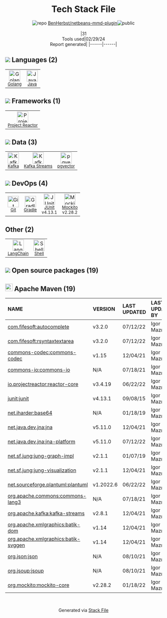 <!--
&lt;--- Readme.md Snippet without images Start ---&gt;
## Tech Stack
BenHerbst/netbeans-mmd-plugin is built on the following main stack:

- [Golang](http://golang.org/) – Languages
- [Java](https://www.java.com) – Languages
- [Project Reactor](https://projectreactor.io/) – Java Tools
- [Kafka](http://kafka.apache.org/) – Message Queue
- [Kafka Streams](https://kafka.apache.org/documentation/streams/) – Stream Processing
- [pgvector](https://github.com/pgvector/pgvector/) – Database Tools
- [Gradle](https://www.gradle.org/) – Java Build Tools
- [JUnit](http://junit.org/) – Testing Frameworks
- [Mockito](https://site.mockito.org/) – Testing Frameworks
- [LangChain](https://github.com/hwchase17/langchain) – Large Language Model Tools
- [Shell](https://en.wikipedia.org/wiki/Shell_script) – Shells

Full tech stack [here](/techstack.md)

&lt;--- Readme.md Snippet without images End ---&gt;

&lt;--- Readme.md Snippet with images Start ---&gt;
## Tech Stack
BenHerbst/netbeans-mmd-plugin is built on the following main stack:

- <img width='25' height='25' src='https://img.stackshare.io/service/1005/O6AczwfV_400x400.png' alt='Golang'/> [Golang](http://golang.org/) – Languages
- <img width='25' height='25' src='https://img.stackshare.io/service/995/K85ZWV2F.png' alt='Java'/> [Java](https://www.java.com) – Languages
- <img width='25' height='25' src='https://img.stackshare.io/service/5807/default_cbd8ab670309059d7e315252d307d409aa40d793.png' alt='Project Reactor'/> [Project Reactor](https://projectreactor.io/) – Java Tools
- <img width='25' height='25' src='https://img.stackshare.io/service/1063/kazUJooF_400x400.jpg' alt='Kafka'/> [Kafka](http://kafka.apache.org/) – Message Queue
- <img width='25' height='25' src='https://img.stackshare.io/service/9190/kazUJooF_400x400.jpg' alt='Kafka Streams'/> [Kafka Streams](https://kafka.apache.org/documentation/streams/) – Stream Processing
- <img width='25' height='25' src='https://img.stackshare.io/service/109221/default_b888cdf5617d936aa6aacf130911906955508639.png' alt='pgvector'/> [pgvector](https://github.com/pgvector/pgvector/) – Database Tools
- <img width='25' height='25' src='https://img.stackshare.io/service/975/gradlephant-social-black-bg.png' alt='Gradle'/> [Gradle](https://www.gradle.org/) – Java Build Tools
- <img width='25' height='25' src='https://img.stackshare.io/service/2020/874086.png' alt='JUnit'/> [JUnit](http://junit.org/) – Testing Frameworks
- <img width='25' height='25' src='https://img.stackshare.io/service/2021/4y634TJm_400x400.jpg' alt='Mockito'/> [Mockito](https://site.mockito.org/) – Testing Frameworks
- <img width='25' height='25' src='https://img.stackshare.io/service/48790/default_5b6c6b73f1ff3775c85d2a1ba954cb87e30cbf13.jpg' alt='LangChain'/> [LangChain](https://github.com/hwchase17/langchain) – Large Language Model Tools
- <img width='25' height='25' src='https://img.stackshare.io/service/4631/default_c2062d40130562bdc836c13dbca02d318205a962.png' alt='Shell'/> [Shell](https://en.wikipedia.org/wiki/Shell_script) – Shells

Full tech stack [here](/techstack.md)

&lt;--- Readme.md Snippet with images End ---&gt;
-->
<div align="center">

# Tech Stack File
![](https://img.stackshare.io/repo.svg "repo") [BenHerbst/netbeans-mmd-plugin](https://github.com/BenHerbst/netbeans-mmd-plugin)![](https://img.stackshare.io/public_badge.svg "public")
<br/><br/>
|31<br/>Tools used|02/29/24 <br/>Report generated|
|------|------|
</div>

## <img src='https://img.stackshare.io/languages.svg'/> Languages (2)
<table><tr>
  <td align='center'>
  <img width='36' height='36' src='https://img.stackshare.io/service/1005/O6AczwfV_400x400.png' alt='Golang'>
  <br>
  <sub><a href="http://golang.org/">Golang</a></sub>
  <br>
  <sub></sub>
</td>

<td align='center'>
  <img width='36' height='36' src='https://img.stackshare.io/service/995/K85ZWV2F.png' alt='Java'>
  <br>
  <sub><a href="https://www.java.com">Java</a></sub>
  <br>
  <sub></sub>
</td>

</tr>
</table>

## <img src='https://img.stackshare.io/frameworks.svg'/> Frameworks (1)
<table><tr>
  <td align='center'>
  <img width='36' height='36' src='https://img.stackshare.io/service/5807/default_cbd8ab670309059d7e315252d307d409aa40d793.png' alt='Project Reactor'>
  <br>
  <sub><a href="https://projectreactor.io/">Project Reactor</a></sub>
  <br>
  <sub></sub>
</td>

</tr>
</table>

## <img src='https://img.stackshare.io/databases.svg'/> Data (3)
<table><tr>
  <td align='center'>
  <img width='36' height='36' src='https://img.stackshare.io/service/1063/kazUJooF_400x400.jpg' alt='Kafka'>
  <br>
  <sub><a href="http://kafka.apache.org/">Kafka</a></sub>
  <br>
  <sub></sub>
</td>

<td align='center'>
  <img width='36' height='36' src='https://img.stackshare.io/service/9190/kazUJooF_400x400.jpg' alt='Kafka Streams'>
  <br>
  <sub><a href="https://kafka.apache.org/documentation/streams/">Kafka Streams</a></sub>
  <br>
  <sub></sub>
</td>

<td align='center'>
  <img width='36' height='36' src='https://img.stackshare.io/service/109221/default_b888cdf5617d936aa6aacf130911906955508639.png' alt='pgvector'>
  <br>
  <sub><a href="https://github.com/pgvector/pgvector/">pgvector</a></sub>
  <br>
  <sub></sub>
</td>

</tr>
</table>

## <img src='https://img.stackshare.io/devops.svg'/> DevOps (4)
<table><tr>
  <td align='center'>
  <img width='36' height='36' src='https://img.stackshare.io/service/1046/git.png' alt='Git'>
  <br>
  <sub><a href="http://git-scm.com/">Git</a></sub>
  <br>
  <sub></sub>
</td>

<td align='center'>
  <img width='36' height='36' src='https://img.stackshare.io/service/975/gradlephant-social-black-bg.png' alt='Gradle'>
  <br>
  <sub><a href="https://www.gradle.org/">Gradle</a></sub>
  <br>
  <sub></sub>
</td>

<td align='center'>
  <img width='36' height='36' src='https://img.stackshare.io/service/2020/874086.png' alt='JUnit'>
  <br>
  <sub><a href="http://junit.org/">JUnit</a></sub>
  <br>
  <sub>v4.13.1</sub>
</td>

<td align='center'>
  <img width='36' height='36' src='https://img.stackshare.io/service/2021/4y634TJm_400x400.jpg' alt='Mockito'>
  <br>
  <sub><a href="https://site.mockito.org/">Mockito</a></sub>
  <br>
  <sub>v2.28.2</sub>
</td>

</tr>
</table>

## Other (2)
<table><tr>
  <td align='center'>
  <img width='36' height='36' src='https://img.stackshare.io/service/48790/default_5b6c6b73f1ff3775c85d2a1ba954cb87e30cbf13.jpg' alt='LangChain'>
  <br>
  <sub><a href="https://github.com/hwchase17/langchain">LangChain</a></sub>
  <br>
  <sub></sub>
</td>

<td align='center'>
  <img width='36' height='36' src='https://img.stackshare.io/service/4631/default_c2062d40130562bdc836c13dbca02d318205a962.png' alt='Shell'>
  <br>
  <sub><a href="https://en.wikipedia.org/wiki/Shell_script">Shell</a></sub>
  <br>
  <sub></sub>
</td>

</tr>
</table>


## <img src='https://img.stackshare.io/group.svg' /> Open source packages (19)</h2>

## <img width='24' height='24' src='https://img.stackshare.io/package_manager/977/default_9833f2ef0bbc2a946b4cc5e9307264033361076b.png'/> Apache Maven (19)

|NAME|VERSION|LAST UPDATED|LAST UPDATED BY|LICENSE|VULNERABILITIES|
|:------|:------|:------|:------|:------|:------|
|[com.fifesoft:autocomplete](http://www.fifesoft.com/rsyntaxtextarea/)|v3.2.0|07/12/22|Igor Maznitsa |BSD-3-Clause|N/A|
|[com.fifesoft:rsyntaxtextarea](http://www.fifesoft.com/rsyntaxtextarea/)|v3.2.0|07/12/22|Igor Maznitsa |BSD-3-Clause|N/A|
|[commons-codec:commons-codec](https://commons.apache.org/proper/commons-codec/)|v1.15|12/04/21|Igor Maznitsa |Apache-2.0|N/A|
|[commons-io:commons-io](http://commons.apache.org/proper/commons-io/)|N/A|07/18/21|Igor Maznitsa |Apache-2.0|N/A|
|[io.projectreactor:reactor-core](https://github.com/reactor/reactor-core)|v3.4.19|06/22/22|Igor Maznitsa |Apache-2.0|N/A|
|[junit:junit](http://junit.org)|v4.13.1|09/08/15|Igor Maznitsa |EPL-1.0|N/A|
|[net.iharder:base64](http://iharder.net/base64/)|N/A|01/18/19|Igor Maznitsa |Unlicense|N/A|
|[net.java.dev.jna:jna](https://github.com/java-native-access/jna)|v5.11.0|12/04/21|Igor Maznitsa |Apache-2.0|N/A|
|[net.java.dev.jna:jna-platform](https://github.com/java-native-access/jna)|v5.11.0|07/12/22|Igor Maznitsa |Apache-2.0|N/A|
|[net.sf.jung:jung-graph-impl](http://jung.sourceforge.net/site/jung-graph-impl)|v2.1.1|01/07/19|Igor Maznitsa |DSDP|N/A|
|[net.sf.jung:jung-visualization](http://jung.sourceforge.net/site/jung-visualization)|v2.1.1|12/04/21|Igor Maznitsa |DSDP|N/A|
|[net.sourceforge.plantuml:plantuml](http://plantuml.sourceforge.net)|v1.2022.6|06/22/22|Igor Maznitsa |GPL-3.0-only|[CVE-2023-3432](https://github.com/advisories/GHSA-ff3m-68vj-h86p) (High)|
|[org.apache.commons:commons-lang3](http://commons.apache.org/proper/commons-lang/)|N/A|07/18/21|Igor Maznitsa |Apache-2.0|N/A|
|[org.apache.kafka:kafka-streams](https://kafka.apache.org)|v2.8.1|12/04/21|Igor Maznitsa |Apache-2.0|N/A|
|[org.apache.xmlgraphics:batik-dom](http://xmlgraphics.apache.org/batik/)|v1.14|12/04/21|Igor Maznitsa |Apache-2.0|N/A|
|[org.apache.xmlgraphics:batik-svggen](http://xmlgraphics.apache.org/batik/)|v1.14|12/04/21|Igor Maznitsa |Apache-2.0|N/A|
|[org.json:json](https://github.com/douglascrockford/JSON-java)|N/A|08/10/21|Igor Maznitsa |JSON|N/A|
|[org.jsoup:jsoup](https://jsoup.org/)|N/A|08/10/21|Igor Maznitsa |MIT|N/A|
|[org.mockito:mockito-core](https://github.com/mockito/mockito)|v2.28.2|01/18/22|Igor Maznitsa |MIT|N/A|

<br/>
<div align='center'>

Generated via [Stack File](https://github.com/marketplace/stack-file)
